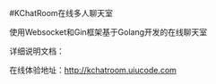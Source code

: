 #KChatRoom在线多人聊天室

使用Websocket和Gin框架基于Golang开发的在线聊天室

详细说明文档：

在线体验地址：http://kchatroom.uiucode.com



